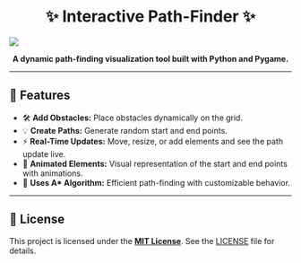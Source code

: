 <h1 align="center">✨ Interactive Path-Finder ✨</h1>

![](https://github.com/rayanio/Interactive-Path-Finder/blob/main/path-finder-demo.gif)

<p align="center"><strong>A dynamic path-finding visualization tool built with Python and Pygame.</strong></p>

---

<h2>🌟 Features</h2>
<ul>
    <li>🛠 <strong>Add Obstacles:</strong> Place obstacles dynamically on the grid.</li>
    <li>💡 <strong>Create Paths:</strong> Generate random start and end points.</li>
    <li>⚡ <strong>Real-Time Updates:</strong> Move, resize, or add elements and see the path update live.</li>
    <li>🎨 <strong>Animated Elements:</strong> Visual representation of the start and end points with animations.</li>
    <li>🧠 <strong>Uses A* Algorithm:</strong> Efficient path-finding with customizable behavior.</li>
</ul>

---

<h2>📄 License</h2>
<p>This project is licensed under the <a href="LICENSE" target="_blank"><strong>MIT License</strong></a>. See the <a href="LICENSE">LICENSE</a> file for details.</p>
